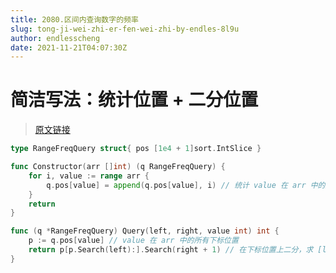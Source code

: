 ```yaml
---
title: 2080.区间内查询数字的频率
slug: tong-ji-wei-zhi-er-fen-wei-zhi-by-endles-8l9u
author: endlesscheng
date: 2021-11-21T04:07:30Z
---
```

# 简洁写法：统计位置 + 二分位置
 
> [原文链接](https://leetcode.cn/problems/range-frequency-queries/solution/tong-ji-wei-zhi-er-fen-wei-zhi-by-endles-8l9u)
```go
type RangeFreqQuery struct{ pos [1e4 + 1]sort.IntSlice }

func Constructor(arr []int) (q RangeFreqQuery) {
	for i, value := range arr {
		q.pos[value] = append(q.pos[value], i) // 统计 value 在 arr 中的所有下标位置
	}
	return
}

func (q *RangeFreqQuery) Query(left, right, value int) int {
	p := q.pos[value] // value 在 arr 中的所有下标位置
	return p[p.Search(left):].Search(right + 1) // 在下标位置上二分，求 [left,right] 之间的下标个数，即为 value 的频率
}
```
